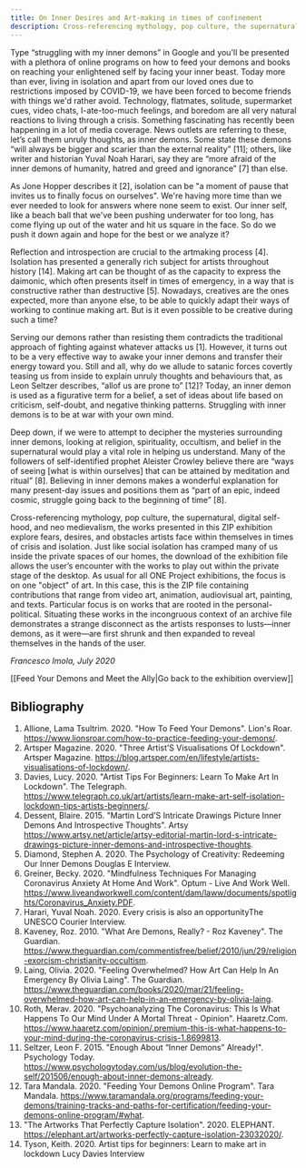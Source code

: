 ```yaml
---
title: On Inner Desires and Art-making in times of confinement
description: Cross-referencing mythology, pop culture, the supernatural, digital self-hood, and neo medievalism, the works presented in this ZIP exhibition explore fears, desires, and obstacles artists face within themselves in times of crisis and isolation.
---
```

Type “struggling with my inner demons” in Google and you'll be presented with a plethora of online programs on how to feed your demons and books on reaching your enlightened self by facing your inner beast. Today more than ever, living in isolation and apart from our loved ones due to restrictions imposed by COVID-19, we have been forced to become friends with things we'd rather avoid. Technology, flatmates, solitude, supermarket cues, video chats, I-ate-too-much feelings, and boredom are all very natural reactions to living through a crisis. Something fascinating has recently been happening in a lot of media coverage. News outlets are referring to these, let’s call them unruly thoughts, as inner demons. Some state these demons “will always be bigger and scarier than the external reality” [11]; others, like writer and historian Yuval Noah Harari, say they are “more afraid of the inner demons of humanity, hatred and greed and ignorance” [7] than else. 

As Jone Hopper describes it [2], isolation can be "a moment of pause that invites us to finally focus on ourselves". We're having more time than we ever needed to look for answers where none seem to exist. Our inner self, like a beach ball that we've been pushing underwater for too long, has come flying up out of the water and hit us square in the face. So do we push it down again and hope for the best or we analyze it? 

Reflection and introspection are crucial to the artmaking process [4]. Isolation has presented a generally rich subject for artists throughout history [14]. Making art can be thought of as the capacity to express the daimonic, which often presents itself in times of emergency, in a way that is constructive rather than destructive [5]. Nowadays, creatives are the ones expected, more than anyone else, to be able to quickly adapt their ways of working to continue making art. But is it even possible to be creative during such a time?

Serving our demons rather than resisting them contradicts the traditional approach of fighting against whatever attacks us [1]. However, it turns out to be a very effective way to awake your inner demons and transfer their energy toward you. Still and all, why do we allude to satanic forces covertly teasing us from inside to explain unruly thoughts and behaviours that, as Leon Seltzer describes, “allof us are prone to” [12]? Today, an inner demon is used as a figurative term for a belief, a set of ideas about life based on criticism, self-doubt, and negative thinking patterns. Struggling with inner demons is to be at war with your own mind. 

Deep down, if we were to attempt to decipher the mysteries surrounding inner demons, looking at religion, spirituality, occultism, and belief in the supernatural would play a vital role in helping us understand. Many of the followers of self-identified prophet Aleister Crowley believe there are “ways of seeing [what is within ourselves] that can be attained by meditation and ritual” [8]. Believing in inner demons makes a wonderful explanation for many present-day issues and positions them as “part of an epic, indeed cosmic, struggle going back to the beginning of time” [8]. 

Cross-referencing mythology, pop culture, the supernatural, digital self-hood, and neo medievalism, the works presented in this ZIP exhibition explore fears, desires, and obstacles artists face within themselves in times of crisis and isolation. Just like social isolation has cramped many of us inside the private spaces of our homes, the download of the exhibition file allows the user’s encounter with the works to play out within the private stage of the desktop. As usual for all ONE Project exhibitions, the focus is on one "object" of art. In this case, this is the ZIP file containing contributions that range from video art, animation, audiovisual art, painting, and texts. Particular focus is on works that are rooted in the personal-political. Situating these works in the incongruous context of an archive file demonstrates a strange disconnect as the artists responses to lusts—inner demons, as it were—are first shrunk and then expanded to reveal themselves in the hands of the user. 

_Francesco Imola, July 2020_

[[Feed Your Demons and Meet the Ally|Go back to the exhibition overview]]

## Bibliography

1. Allione, Lama Tsultrim. 2020. "How To Feed Your Demons". Lion's Roar. https://www.lionsroar.com/how-to-practice-feeding-your-demons/.     
2. Artsper Magazine. 2020. "Three Artist’S Visualisations Of Lockdown". Artsper Magazine. https://blog.artsper.com/en/lifestyle/artists-visualisations-of-lockdown/.  
3. Davies, Lucy. 2020. "Artist Tips For Beginners: Learn To Make Art In Lockdown". The Telegraph. https://www.telegraph.co.uk/art/artists/learn-make-art-self-isolation-lockdown-tips-artists-beginners/.      
4. Dessent, Blaire. 2015. "Martin Lord’S Intricate Drawings Picture Inner Demons And Introspective Thoughts". Artsy https://www.artsy.net/article/artsy-editorial-martin-lord-s-intricate-drawings-picture-inner-demons-and-introspective-thoughts.
5. Diamond, Stephen A. 2020. The Psychology of Creativity: Redeeming Our Inner Demons Douglas E Interview.      
6. Greiner, Becky. 2020. "Mindfulness Techniques For Managing Coronavirus Anxiety At Home And Work". Optum - Live And Work Well. https://www.liveandworkwell.com/content/dam/laww/documents/spotlights/Coronavirus_Anxiety.PDF.
7. Harari, Yuval Noah. 2020. Every crisis is also an opportunityThe UNESCO Courier Interview.
8. Kaveney, Roz. 2010. "What Are Demons, Really? - Roz Kaveney". The Guardian. https://www.theguardian.com/commentisfree/belief/2010/jun/29/religion-exorcism-christianity-occultism.      
10. Laing, Olivia. 2020. "Feeling Overwhelmed? How Art Can Help In An Emergency By Olivia Laing". The Guardian. https://www.theguardian.com/books/2020/mar/21/feeling-overwhelmed-how-art-can-help-in-an-emergency-by-olivia-laing.       
11. Roth, Merav. 2020. "Psychoanalyzing The Coronavirus: This Is What Happens To Our Mind Under A Mortal Threat - Opinion". Haaretz.Com. https://www.haaretz.com/opinion/.premium-this-is-what-happens-to-your-mind-during-the-coronavirus-crisis-1.8699813.       
12. Seltzer, Leon F. 2015. "Enough About “Inner Demons” Already!". Psychology Today. https://www.psychologytoday.com/us/blog/evolution-the-self/201506/enough-about-inner-demons-already. 
13. Tara Mandala. 2020. "Feeding Your Demons Online Program". Tara Mandala. https://www.taramandala.org/programs/feeding-your-demons/training-tracks-and-paths-for-certification/feeding-your-demons-online-program/#what.
14. "The Artworks That Perfectly Capture Isolation". 2020. ELEPHANT. https://elephant.art/artworks-perfectly-capture-isolation-23032020/.
15. Tyson, Keith. 2020. Artist tips for beginners: Learn to make art in lockdown Lucy Davies Interview